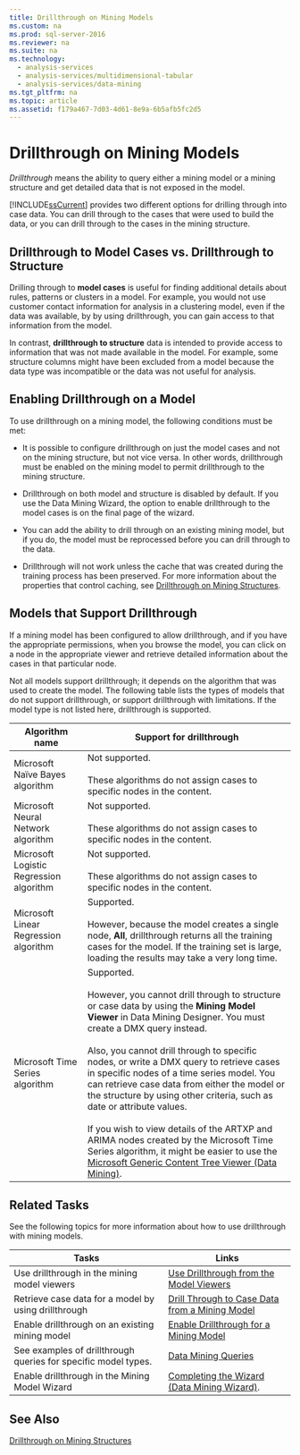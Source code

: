 ```yaml
---
title: Drillthrough on Mining Models
ms.custom: na
ms.prod: sql-server-2016
ms.reviewer: na
ms.suite: na
ms.technology: 
  - analysis-services
  - analysis-services/multidimensional-tabular
  - analysis-services/data-mining
ms.tgt_pltfrm: na
ms.topic: article
ms.assetid: f179a467-7d03-4d61-8e9a-6b5afb5fc2d5
---
```

# Drillthrough on Mining Models
  *Drillthrough* means the ability to query either a mining model or a mining structure and get detailed data that is not exposed in the model.  
  
 [!INCLUDE[ssCurrent](../../Topics/TopicNameContainA/includes/ssCurrent_md.md)] provides two different options for drilling through into case data. You can drill through to the cases that were used to build the data, or you can drill through to the cases in the mining structure.  
  
## Drillthrough to Model Cases vs. Drillthrough to Structure  
 Drilling through to **model cases** is useful for finding additional details about rules, patterns or clusters in a model. For example, you would not use customer contact information for analysis in a clustering model, even if the data was available, by by using drillthrough, you can gain access to that information from the model.  
  
 In contrast, **drillthrough to structure** data is intended to provide access to information that was not made available in the model. For example, some structure columns might have been excluded from a model because the data type was incompatible or the data was not useful for analysis.  
  
## Enabling Drillthrough on a Model  
 To use drillthrough on a mining model, the following conditions must be met:  
  
-   It is possible to configure drillthrough on just the model cases and not on the mining structure, but not vice versa.  In other words, drillthrough must be enabled on the mining model to permit drillthrough to the mining structure.  
  
-   Drillthrough on both model and structure is disabled by default. If you use the Data Mining Wizard, the option to enable drillthrough to the model cases is on the final page of the wizard.  
  
-   You can add the ability to drill through on an existing mining model, but if you do, the model must be reprocessed before you can drill through to the data.  
  
-   Drillthrough will not work unless the cache that was created during the training process has been preserved. For more information about the properties that control caching, see [Drillthrough on Mining Structures](../../Topics/TopicNameNotContainA/Drillthrough-on-Mining-Structures.md).  
  
## Models that Support Drillthrough  
 If a mining model has been configured to allow drillthrough, and if you have the appropriate permissions, when you browse the model, you can click on a node in the appropriate viewer and retrieve detailed information about the cases in that particular node.  
  
 Not all models support drillthrough; it depends on the algorithm that was used to create the model. The following table lists the types of models that do not support drillthrough, or support drillthrough with limitations. If the model type is not listed here, drillthrough is supported.  
  
|**Algorithm name**|**Support for drillthrough**|  
|------------------------|----------------------------------|  
|Microsoft Naïve Bayes algorithm|Not supported.<br /><br /> These algorithms do not assign cases to specific nodes in the content.|  
|Microsoft Neural Network algorithm|Not supported.<br /><br /> These algorithms do not assign cases to specific nodes in the content.|  
|Microsoft Logistic Regression algorithm|Not supported.<br /><br /> These algorithms do not assign cases to specific nodes in the content.|  
|Microsoft Linear Regression algorithm|Supported.<br /><br /> However, because the model creates a single node, **All**, drillthrough returns all the training cases for the model. If the training set is large, loading the results may take a very long time.|  
|Microsoft Time Series algorithm|Supported.<br /><br /> However, you cannot drill through to structure or case data by using the **Mining Model Viewer** in Data Mining Designer. You must create a DMX query instead.<br /><br /> Also, you cannot drill through to specific nodes, or write a DMX query to retrieve cases in specific nodes of a time series model. You can retrieve case data from either the model or the structure by using other criteria, such as date or attribute values.<br /><br /> If you wish to view details of the ARTXP and ARIMA nodes created by the Microsoft Time Series algorithm, it might be easier to use the [Microsoft Generic Content Tree Viewer &#40;Data Mining&#41;](../../Topics/TopicNameNotContainA/Microsoft-Generic-Content-Tree-Viewer--Data-Mining-.md).|  
  
## Related Tasks  
 See the following topics for more information about how to use drillthrough with mining models.  
  
|Tasks|Links|  
|-----------|-----------|  
|Use drillthrough in the mining model viewers|[Use Drillthrough from the Model Viewers](../../Topics/TopicNameNotContainA/Use-Drillthrough-from-the-Model-Viewers.md)|  
|Retrieve case data for a model by using drillthrough|[Drill Through to Case Data from a Mining Model](../../Topics/TopicNameContainA/Drill-Through-to-Case-Data-from-a-Mining-Model.md)|  
|Enable drillthrough on an existing mining model|[Enable Drillthrough for a Mining Model](../../Topics/TopicNameContainA/Enable-Drillthrough-for-a-Mining-Model.md)|  
|See examples of drillthrough queries for specific model types.|[Data Mining Queries](../../Topics/TopicNameNotContainA/Data-Mining-Queries.md)|  
|Enable drillthrough in the Mining Model Wizard|[Completing the Wizard &#40;Data Mining Wizard&#41;](../../Topics/TopicNameNotContainA/Completing-the-Wizard--Data-Mining-Wizard-.md).|  
  
## See Also  
 [Drillthrough on Mining Structures](../../Topics/TopicNameNotContainA/Drillthrough-on-Mining-Structures.md)  
  
  
